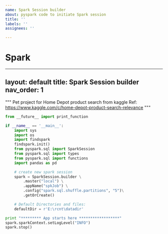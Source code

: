 ```yaml
---
name: Spark Session builder
about: pyspark code to initiate Spark session
title: ''
labels: ''
assignees: ''

---
```


# Spark

---
layout: default
title: Spark Session builder
nav_order: 1
---

"""
Pet project for Home Depot product search from kaggle
Ref:  https://www.kaggle.com/c/home-depot-product-search-relevance
"""
```py
from __future__ import print_function

if __name__ == '__main__':
    import sys
    import os
    import findspark
    findspark.init()
    from pyspark.sql import SparkSession
    from pyspark.sql import types
    from pyspark.sql import functions
    import pandas as pd

    # create new spark session
    spark = SparkSession.builder \
        .master("local") \
        .appName("spkJob") \
        .config("spark.sql.shuffle.partitions", "5")\
        .getOrCreate()

    # Default Directories and files:
    defaultDir = r'E:\rcnt\datadir'

print "********* App starts here ******************"
spark.sparkContext.setLogLevel("INFO")
spark.stop()
```
